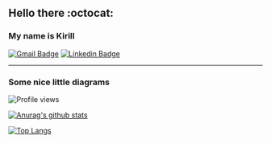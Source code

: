 ## Hello there :octocat:
### My name is Kirill
[![Gmail Badge](https://img.shields.io/badge/-kir99916@gmail.com-c14438?style=flat&logo=Gmail&logoColor=white&link=mailto:kir99916@gmail.com)](mailto:kir99916@gmail.com) [![Linkedin Badge](https://img.shields.io/badge/mazaykun-0072b1?style=flat&logo=Linkedin&logoColor=white&link=https://www.linkedin.com/in/mazaykun/)](https://www.linkedin.com/in/mazaykun/)
____

### Some nice little diagrams
![Profile views](https://gpvc.arturio.dev/MazayKun)

[![Anurag's github stats](https://github-readme-stats.vercel.app/api?username=MazayKun&theme=tokyonight&hide=stars,contribs)](https://github.com/anuraghazra/github-readme-stats)

[![Top Langs](https://github-readme-stats.vercel.app/api/top-langs/?username=MazayKun&layout=compact&theme=tokyonight)](https://github.com/anuraghazra/github-readme-stats)
<!--
**MazayKun/MazayKun** is a ✨ _special_ ✨ repository because its `README.md` (this file) appears on your GitHub profile.

Here are some ideas to get you started:

- 🔭 I’m currently working on ...
- 🌱 I’m currently learning ...
- 👯 I’m looking to collaborate on ...
- 🤔 I’m looking for help with ...
- 💬 Ask me about ...
- 📫 How to reach me: ...
- 😄 Pronouns: ...
- ⚡ Fun fact: ...
-->
